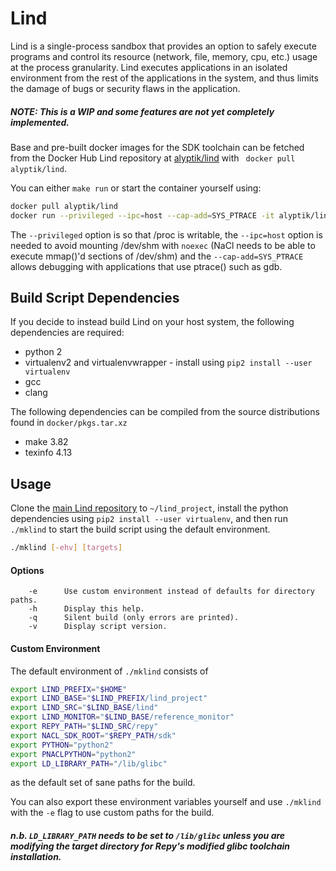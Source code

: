 # Lind

Lind is a single-process sandbox that provides an option to safely execute
programs and control its resource (network, file, memory, cpu, etc.) usage
at the process granularity. Lind executes applications in an isolated
environment from the rest of the applications in the system, and thus
limits the damage of bugs or security flaws in the application.

##### *NOTE: This is a WIP and some features are not yet completely implemented.*

Base and pre-built docker images for the SDK toolchain can be fetched from
the Docker Hub Lind repository at [alyptik/lind](https://hub.docker.com/r/alyptik/lind)
with ` docker pull alyptik/lind`.

You can either `make run` or start the container yourself using:

```bash
docker pull alyptik/lind
docker run --privileged --ipc=host --cap-add=SYS_PTRACE -it alyptik/lind /bin/bash
```

The `--privileged` option is so that /proc is writable, the `--ipc=host` option
is needed to avoid mounting /dev/shm with `noexec` (NaCl needs to be able to
execute mmap()'d sections of /dev/shm) and the `--cap-add=SYS_PTRACE` allows
debugging with applications that use ptrace() such as gdb.

## Build Script Dependencies

If you decide to instead build Lind on your host system, the following
dependencies are required:

* python 2
* virtualenv2 and virtualenvwrapper
        - install using `pip2 install --user virtualenv`
* gcc
* clang

The following dependencies can be compiled from the source distributions
found in `docker/pkgs.tar.xz`

* make 3.82
* texinfo 4.13

## Usage

Clone the [main Lind repository](https://github.com/Lind-Project/lind_project) to `~/lind_project`, install the python
dependencies using `pip2 install --user virtualenv`, and then run `./mklind`
to start the build script using the default environment.

```bash
./mklind [-ehv] [targets]
```

#### Options

        -e      Use custom environment instead of defaults for directory paths.
        -h      Display this help.
        -q      Silent build (only errors are printed).
        -v      Display script version.

#### Custom Environment

The default environment of `./mklind` consists of

```bash
export LIND_PREFIX="$HOME"
export LIND_BASE="$LIND_PREFIX/lind_project"
export LIND_SRC="$LIND_BASE/lind"
export LIND_MONITOR="$LIND_BASE/reference_monitor"
export REPY_PATH="$LIND_SRC/repy"
export NACL_SDK_ROOT="$REPY_PATH/sdk"
export PYTHON="python2"
export PNACLPYTHON="python2"
export LD_LIBRARY_PATH="/lib/glibc"
```

as the default set of sane paths for the build.

You can also export these environment variables yourself and use `./mklind`
with the `-e` flag to use custom paths for the build.

##### n.b. `LD_LIBRARY_PATH` needs to be set to `/lib/glibc` unless you are modifying the target directory for Repy's modified glibc toolchain installation.
